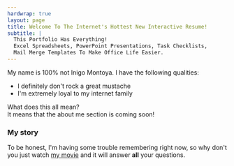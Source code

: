 ```yaml
---
hardwrap: true
layout: page
title: Welcome To The Internet's Hottest New Interactive Resume!
subtitle: |
  This Portfolio Has Everything!
  Excel Spreadsheets, PowerPoint Presentations, Task Checklists, 
  Mail Merge Templates To Make Office Life Easier.  
---
```


My name is 100% not Inigo Montoya. I have the following qualities:

- I definitely don't rock a great mustache
- I'm extremely loyal to my internet family

What does this all mean? <br>
It means that the about me section is coming soon!

### My story

To be honest, I'm having some trouble remembering right now, so why don't you just watch [my movie](https://en.wikipedia.org/wiki/The_Princess_Bride_%28film%29) and it will answer **all** your questions.
